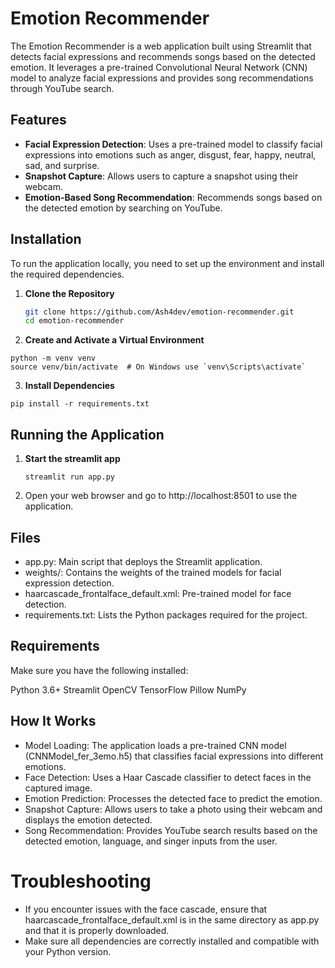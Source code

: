 # Emotion Recommender

The Emotion Recommender is a web application built using Streamlit that detects facial expressions and recommends songs based on the detected emotion. It leverages a pre-trained Convolutional Neural Network (CNN) model to analyze facial expressions and provides song recommendations through YouTube search.

## Features

- **Facial Expression Detection**: Uses a pre-trained model to classify facial expressions into emotions such as anger, disgust, fear, happy, neutral, sad, and surprise.
- **Snapshot Capture**: Allows users to capture a snapshot using their webcam.
- **Emotion-Based Song Recommendation**: Recommends songs based on the detected emotion by searching on YouTube.

## Installation

To run the application locally, you need to set up the environment and install the required dependencies.

1. **Clone the Repository**

   ```bash
   git clone https://github.com/Ash4dev/emotion-recommender.git
   cd emotion-recommender
   ```
2. **Create and Activate a Virtual Environment**
  ```
  python -m venv venv
  source venv/bin/activate  # On Windows use `venv\Scripts\activate`
  ```
3. **Install Dependencies**
  ```
  pip install -r requirements.txt
  ```

## Running the Application
1. **Start the streamlit app**
     ```
     streamlit run app.py
     ```
2. Open your web browser and go to http://localhost:8501 to use the application.

## Files
- app.py: Main script that deploys the Streamlit application.
- weights/: Contains the weights of the trained models for facial expression detection.
- haarcascade_frontalface_default.xml: Pre-trained model for face detection.
- requirements.txt: Lists the Python packages required for the project.

## Requirements
Make sure you have the following installed:

Python 3.6+
Streamlit
OpenCV
TensorFlow
Pillow
NumPy

## How It Works
- Model Loading: The application loads a pre-trained CNN model (CNNModel_fer_3emo.h5) that classifies facial expressions into different emotions.
- Face Detection: Uses a Haar Cascade classifier to detect faces in the captured image.
- Emotion Prediction: Processes the detected face to predict the emotion.
- Snapshot Capture: Allows users to take a photo using their webcam and displays the emotion detected.
- Song Recommendation: Provides YouTube search results based on the detected emotion, language, and singer inputs from the user.

# Troubleshooting
- If you encounter issues with the face cascade, ensure that haarcascade_frontalface_default.xml is in the same directory as app.py and that it is properly downloaded.
- Make sure all dependencies are correctly installed and compatible with your Python version.
